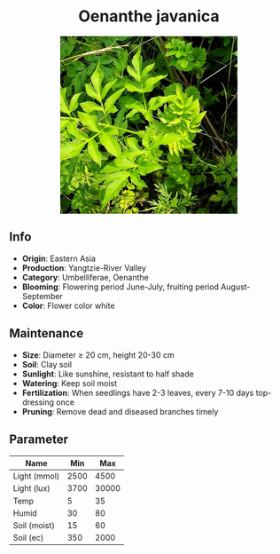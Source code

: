 <h1 align='center'>Oenanthe javanica</h1>
<p align="center">
    <img 
        align='center'
        width='320'
        src="../images/oenanthe javanica.png" 
        alt='Oenanthe javanica' />
</p>

## Info

 - **Origin**: Eastern Asia
 - **Production**: Yangtzie-River Valley
 - **Category**: Umbelliferae, Oenanthe
 - **Blooming**: Flowering period June-July, fruiting period August-September
 - **Color**: Flower color white

## Maintenance

 - **Size**: Diameter ≥ 20 cm, height 20-30 cm
 - **Soil**: Clay soil
 - **Sunlight**: Like sunshine, resistant to half shade
 - **Watering**: Keep soil moist
 - **Fertilization**: When seedlings have 2-3 leaves, every 7-10 days top-dressing once
 - **Pruning**: Remove dead and diseased branches timely

## Parameter

| Name         | Min  | Max   |
|--------------|------|-------|
| Light (mmol) | 2500 | 4500  |
| Light (lux)  | 3700 | 30000 |
| Temp         | 5    | 35    |
| Humid        | 30   | 80    |
| Soil (moist) | 15   | 60    |
| Soil (ec)    | 350  | 2000  |